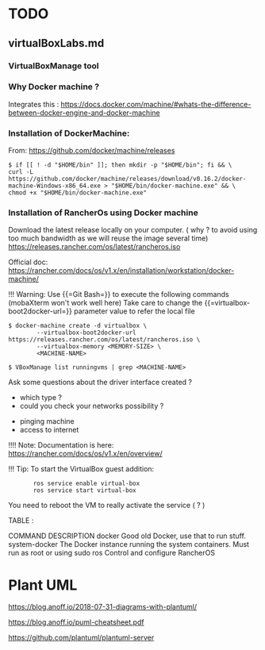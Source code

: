 # TODO

## virtualBoxLabs.md

### VirtualBoxManage tool


### Why Docker machine ?
Integrates this : https://docs.docker.com/machine/#whats-the-difference-between-docker-engine-and-docker-machine

### Installation of DockerMachine:
From: https://github.com/docker/machine/releases
````
$ if [[ ! -d "$HOME/bin" ]]; then mkdir -p "$HOME/bin"; fi && \
curl -L https://github.com/docker/machine/releases/download/v0.16.2/docker-machine-Windows-x86_64.exe > "$HOME/bin/docker-machine.exe" && \
chmod +x "$HOME/bin/docker-machine.exe"
````

### Installation of RancherOs using Docker machine

Download the latest release locally on your computer. ( why ? to avoid using too much bandwidth as we will reuse the image several time)
https://releases.rancher.com/os/latest/rancheros.iso

Official doc: https://rancher.com/docs/os/v1.x/en/installation/workstation/docker-machine/

!!! Warning:
    Use {{=Git Bash=}} to execute the following commands (mobaXterm won't work well here)
    Take care to change the {{=virtualbox-boot2docker-url=}} parameter value to refer the local file

````
$ docker-machine create -d virtualbox \
        --virtualbox-boot2docker-url https://releases.rancher.com/os/latest/rancheros.iso \
        --virtualbox-memory <MEMORY-SIZE> \
        <MACHINE-NAME>
````

````
$ VBoxManage list runningvms | grep <MACHINE-NAME>
````

Ask some questions about the driver interface created ?

* which type ?
* could you check your networks possibility ?
 - pinging machine
 - access to internet

!!!! Note:
     Documentation is here: https://rancher.com/docs/os/v1.x/en/overview/

!!! Tip:
    To start the VirtualBox guest addition: 

````
       ros service enable virtual-box
       ros service start virtual-box
````
   You need to reboot the VM to really activate the service ( ? )

TABLE :

COMMAND	DESCRIPTION
docker	Good old Docker, use that to run stuff.
system-docker	The Docker instance running the system containers. Must run as root or using sudo
ros	Control and configure RancherOS

# Plant UML

https://blog.anoff.io/2018-07-31-diagrams-with-plantuml/

https://blog.anoff.io/puml-cheatsheet.pdf

https://github.com/plantuml/plantuml-server